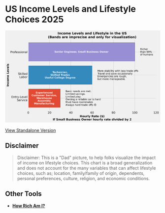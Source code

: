 # US Income Levels and Lifestyle Choices 2025

![Income Chart](income_chart.png)

[View Standalone Version](https://y3rsh.github.io/income-chart/)

## Disclaimer  
> Disclaimer:
This is a "Dad" picture, to help folks visualize the impact of income on lifestyle choices.
This chart is a broad generalization and does not account for the many variables that can affect lifestyle choices, such as;
location, family/family of origin, dependents, personal preferences, culture, religion, and economic conditions.


## Other Tools  
- **[How Rich Am I?](https://www.givingwhatwecan.org/how-rich-am-i?income=100000&countryCode=USA&numAdults=1&numChildren=0)**  
